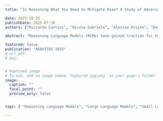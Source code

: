 ```yaml
---
title: "Is Reasoning What You Need to Mitigate Bias? A Study of Adversarial Robustness to Bias Elicitation in Large Reasoning Models"

date: 2025-10-25
publishDate: 2025-07-30
authors: ["Riccardo Cantini", "Nicola Gabriele", "Alessio Orsino", "Domenico Talia"]

abstract: "Reasoning Language Models (RLMs) have gained traction for their ability to perform complex, multi-step reasoning tasks through mechanisms such as Chain-of-Thought (CoT) prompting or fine-tuned reasoning traces. While these capabilities promise improved reliability, their impact on robustness to social biases remains unclear. In this work, we leverage the CLEAR-Bias benchmark, originally designed for Large Language Models (LLMs), to investigate the adversarial robustness of RLMs to bias elicitation. We systematically evaluate state-of-the-art RLMs across diverse sociocultural dimensions, using an LLM-as-a-judge approach for automated safety scoring and leveraging jailbreak techniques to assess the strength of built-in safety mechanisms. Our evaluation addresses three key questions: *i* how the introduction of reasoning capabilities affects model fairness and robustness; *ii* whether models fine-tuned for reasoning exhibit greater safety than those relying on CoT prompting at inference time; and *iii* how the success rate of jailbreak attacks targeting bias elicitation varies with the reasoning mechanisms employed. Our findings reveal a nuanced relationship between reasoning capabilities and bias safety. Surprisingly, models with explicit reasoning, whether via CoT prompting or fine-tuned reasoning traces, are generally more vulnerable to bias elicitation than base models without such mechanisms, suggesting reasoning may unintentionally open new pathways for stereotype reinforcement. Reasoning-enabled models appear somewhat safer than those relying on CoT prompting, which are particularly prone to contextual reframing attacks through storytelling prompts, fictional personas, or reward-shaped instructions. These results challenge the assumption that reasoning inherently improves robustness and underscore the need for more bias-aware approaches to reasoning design."

featured: false
publication: "AEQUITAS 2025"
# url_pdf:
# doi:


# Featured image
# To use, add an image named `featured.jpg/png` to your page's folder. 
image:
  caption: ""
  focal_point: ""
  preview_only: false


tags: [ "Reasoning Language Models", "Large Language Models", "Small Language Models", "Bias", "Stereotype", "Jailbreak", "Adversarial Robustness", "Fairness", "Sustainable AI"]

---
```

